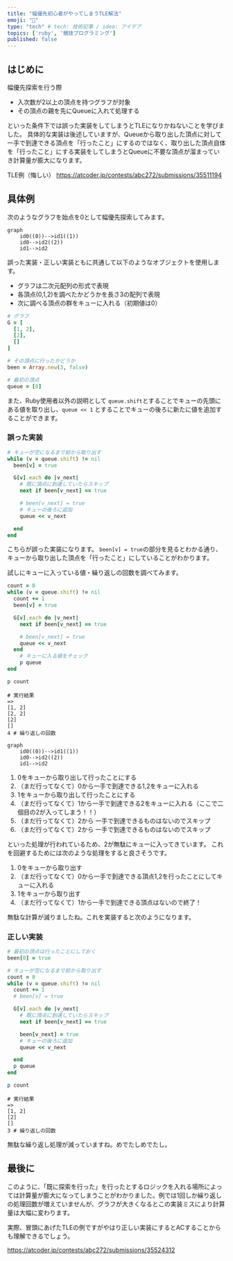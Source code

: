 ```yaml
---
title: "幅優先初心者がやってしまうTLE解法"
emoji: "🌊"
type: "tech" # tech: 技術記事 / idea: アイデア
topics: ['ruby', '競技プログラミング']
published: false
---
```


## はじめに
幅優先探索を行う際

- 入次数が2以上の頂点を持つグラフが対象
- その頂点の親を先にQueueに入れて処理する

といった条件下では誤った実装をしてしまうとTLEになりかねないことを学びました。
具体的な実装は後述していますが、Queueから取り出した頂点に対して一手で到達できる頂点を「行ったこと」にするのではなく、取り出した頂点自体を「行ったこと」にする実装をしてしまうとQueueに不要な頂点が溜まっていき計算量が膨大になります。


TLE例（悔しい）
https://atcoder.jp/contests/abc272/submissions/35511194


## 具体例
次のようなグラフを始点を0として幅優先探索してみます。

```mermaid
graph
    id0((0))-->id1((1))
    id0-->id2((2))
    id1-->id2
```

誤った実装・正しい実装ともに共通して以下のようなオブジェクトを使用します。

- グラフは二次元配列の形式で表現
- 各頂点(0,1,2)を調べたかどうかを長さ3の配列で表現
- 次に調べる頂点の群をキューに入れる（初期値は0）

```ruby
# グラフ
G = [
  [1, 2],
  [2],
  []
]

# その頂点に行ったかどうか
been = Array.new(3, false)

# 最初の頂点
queue = [0]
```

また、Ruby使用者以外の説明として
`queue.shift`とすることでキューの先頭にある値を取り出し、`queue << 1` とすることでキューの後ろに新たに値を追加することができます。

### 誤った実装

```ruby
# キューが空になるまで前から取り出す
while (v = queue.shift) != nil
  been[v] = true

  G[v].each do |v_next|
    # 既に頂点に到達していたらスキップ
    next if been[v_next] == true

    # been[v_next] = true
    # キューの後ろに追加
    queue << v_next

  end
end
```

こちらが誤った実装になります。
`been[v] = true`の部分を見るとわかる通り、キューから取り出した頂点を「行ったこと」にしていることがわかります。

試しにキューに入っている値・繰り返しの回数を調べてみます。


```ruby
count = 0
while (v = queue.shift) != nil
  count += 1 
  been[v] = true

  G[v].each do |v_next|
    next if been[v_next] == true

    # been[v_next] = true
    queue << v_next
  end
    # キューに入る値をチェック
    p queue
end

p count
```

```
# 実行結果
=> 
[1, 2]
[2, 2]
[2]
[]
4 # 繰り返しの回数
```

```mermaid
graph
    id0((0))-->id1((1))
    id0-->id2((2))
    id1-->id2
```


1. 0をキューから取り出して行ったことにする
2. （まだ行ってなくて）0から一手で到達できる1,2をキューに入れる
3. 1をキューから取り出して行ったことにする
1. （まだ行ってなくて）1から一手で到達できる2をキューに入れる（ここで二個目の2が入ってしまう！！）
1. （まだ行ってなくて）2から 一手で到達できるものはないのでスキップ
1. （まだ行ってなくて）2から 一手で到達できるものはないのでスキップ


といった処理が行われているため、2が無駄にキューに入ってきています。
これを回避するためには次のような処理をすると良さそうです。


1. 0をキューから取り出す
2. （まだ行ってなくて）0から一手で到達できる頂点1,2を行ったことにしてキューに入れる
3. 1をキューから取り出す
1. （まだ行ってなくて）1から一手で到達できる頂点はないので終了！

無駄な計算が減りましたね。これを実装すると次のようになります。

### 正しい実装

```ruby
# 最初の頂点は行ったことにしておく
been[0] = true

# キューが空になるまで前から取り出す
count = 0
while (v = queue.shift) != nil
  count += 1
  # been[v] = true

  G[v].each do |v_next|
    # 既に頂点に到達していたらスキップ
    next if been[v_next] == true

    been[v_next] = true
    # キューの後ろに追加
    queue << v_next

  end
  p queue
end

p count
```

```
# 実行結果
=> 
[1, 2]
[2]
[]
3 # 繰り返しの回数
```

無駄な繰り返し処理が減っていますね。めでたしめでたし。

## 最後に
このように、「既に探索を行った」を行ったとするロジックを入れる場所によっては計算量が膨大になってしまうことがわかりました。例では1回しか繰り返しの処理回数が増えていませんが、グラフが大きくなるとこの実装ミスにより計算量は大幅に変わります。

実際、冒頭にあげたTLEの例ですがやはり正しい実装にするとACすることからも理解できるでしょう。

https://atcoder.jp/contests/abc272/submissions/35524312




